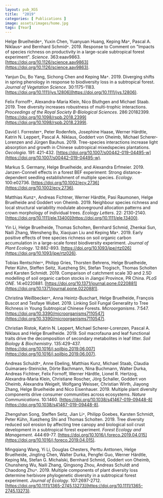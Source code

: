 ```yaml
---
layout: pub_XGS
title:  "2019"
categories: [ Publications ]
image: assets/images/home.jpg
tags: [Year]
---
```

Helge Bruelheide<code>&ast;</code>, Yuxin Chen, Yuanyuan Huang, Keping Ma<code>&ast;</code>, Pascal A. Niklaus<code>&ast;</code> and Bernhard Schmid<code>&ast;</code>. 2019. Response to Comment on "Impacts of species richness on productivity in a large-scale subtropical forest experiment". *Science*. 363:eaav9863. [https://doi.org/10.1126/science.aav9863](https://doi.org/10.1126/science.aav9863).


Yanjun Du, Bo Yang, Sichong Chen and Keping Ma<code>&ast;</code>. 2019. Diverging shifts in spring phenology in response to biodiversity loss in a subtropical forest. *Journal of Vegetation Science*. 30:1175-1183. [https://doi.org/10.1111/jvs.12806](https://doi.org/10.1111/jvs.12806).


Felix Fornoff<code>&ast;</code>, Alexandra-Maria Klein, Nico Bluthgen and Michael Staab. 2019. Tree diversity increases robustness of multi-trophic interactions. *Proceedings of the Royal Society B-Biological Sciences*. 286:20182399. [https://doi.org/10.1098/rspb.2018.2399](https://doi.org/10.1098/rspb.2018.2399).


David I. Forrester<code>&ast;</code>, Peter Rodenfels, Josephine Haase, Werner Härdtle, Katrin N. Leppert, Pascal A. Niklaus, Goddert von Oheimb, Michael Scherer-Lorenzen and Jürgen Bauhus. 2019. Tree-species interactions increase light absorption and growth in Chinese subtropical mixedspecies plantations. *Oecologia*. 191: 421-432. [https://doi.org/10.1007/s00442-019-04495-w](https://doi.org/10.1007/s00442-019-04495-w).


Markus S. Germany, Helge Bruelheide, and Alexandra Erfmeier. 2019. Janzen-Connell effects in a forest BEF experiment: Strong distance-dependent seedling establishment of multiple species. *Ecology*. 100:e02736. [https://doi.org/10.1002/ecy.2736](https://doi.org/10.1002/ecy.2736).


Matthias Kunz<code>&ast;</code>, Andreas Fichtner, Werner Härdtle, Pasi Raumonen, Helge Bruelheide and Goddert von Oheimb. 2019. Neighbour species richness and local structural variability modulate aboveground allocation patterns and crown morphology of individual trees. *Ecology Letters*. 22: 2130-2140. [https://doi.org/10.1111/ele.13400](https://doi.org/10.1111/ele.13400).


Yin Li, Helge Bruelheide, Thomas Scholten, Bernhard Schmid, Zhenkai Sun, Naili Zhang, Wensheng Bu, Xiaojuan Liu and Keping Ma<code>&ast;</code>. 2019. Early positive effects of tree species richness on soil organic carbon accumulation in a large-scale forest biodiversity experiment. *Journal of Plant Ecology*. 12:882-893. [https://doi.org/10.1093/jpe/rtz026](https://doi.org/10.1093/jpe/rtz026).


Tobias Rentschler<code>&ast;</code>, Philipp Gries, Thorsten Behrens, Helge Bruelheide, Peter Kühn, Steffen Seitz, Xuezheng Shi, Stefan Trogisch, Thomas Scholten and Karsten Schmidt. 2019. Comparison of catchment scale 3D and 2.5D modelling of soil organic carbon stocks in Jiangxi Province, PR China. *PLoS ONE*. 14:e0220881. [https://doi.org/10.1371/journal.pone.0220881](https://doi.org/10.1371/journal.pone.0220881).

Christina Weißbecker<code>&ast;</code>, Anna Heintz-Buschart, Helge Bruelheide, François Buscot and Tesfaye Wubet. 2019. Linking Soil Fungal Generality to Tree Richness in Young Subtropical Chinese Forests. *Microorganisms*. 7:547. [https://doi.org/10.3390/microorganisms7110547](https://doi.org/10.3390/microorganisms7110547).

Christian Ristok, Katrin N. Leppert, Michael Scherer-Lorenzen, Pascal A. Niklaus and Helge Bruelheide. 2019. Soil macrofauna and leaf functional traits drive the decomposition of secondary metabolites in leaf litter. *Soil Biology & Biochemistry*. 135:429-437. [https://doi.org/10.1016/j.soilbio.2019.06.007](https://doi.org/10.1016/j.soilbio.2019.06.007).


Andreas Schuldt<code>&ast;</code>, Anne Ebeling, Matthias Kunz, Michael Staab, Claudia Guimaraes-Steinicke, Dörte Bachmann, Nina Buchmann, Walter Durka, Andreas Fichtner, Felix Fornoff, Werner Härdtle, Lionel R. Hertzog, Alexandra-Maria Klein, Christiane Roscher, Jörg Schaller, Goddert von Oheimb, Alexandra Weigelt, Wolfgang Weisser, Christian Wirth, Jiayong Zhang, Helge Bruelheide and Nico Eisenhauer. 2019. Multiple plant diversity components drive consumer communities across ecosystems. *Nature Communications*. 10:1460. [https://doi.org/10.1038/s41467-019-09448-8](https://doi.org/10.1038/s41467-019-09448-8).


Zhengshan Song, Steffen Seitz, Jian Li<code>&ast;</code>, Philipp Goebes, Karsten Schmidt, Peter Kühn, Xuezheng Shi and Thomas Scholten. 2019. Tree diversity reduced soil erosion by affecting tree canopy and biological soil crust development in a subtropical forest experiment. *Forest Ecology and Management*. 444:69-77. [https://doi.org/10.1016/j.foreco.2019.04.015](https://doi.org/10.1016/j.foreco.2019.04.015).


Mingqiang Wang, Yi Li, Douglas Chesters, Perttu Anttonen, Helge Bruelheide, Jingting Chen, Walter Durka, Pengfei Guo, Werner Härdtle, Keping Ma, Stefan G. Michalski, Bernhard Schmid, Goddert von Oheimb, Chunsheng Wu, Naili Zhang, Qingsong Zhou, Andreas Schuldt and Chaodong Zhu<code>&ast;</code>. 2019. Multiple components of plant diversity loss determine herbivore phylogenetic diversity in a subtropical forest experiment. *Journal of Ecology*. 107:2697-2712. [https://doi.org/10.1111/1365-2745.13273](https://doi.org/10.1111/1365-2745.13273).
